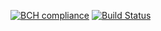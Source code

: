 [![BCH compliance](https://bettercodehub.com/edge/badge/nikialeksey/FullScreenDialog?branch=master)](https://bettercodehub.com/) [![Build Status](https://travis-ci.org/nikialeksey/FullScreenDialog.svg?branch=master)](https://travis-ci.org/nikialeksey/FullScreenDialog)